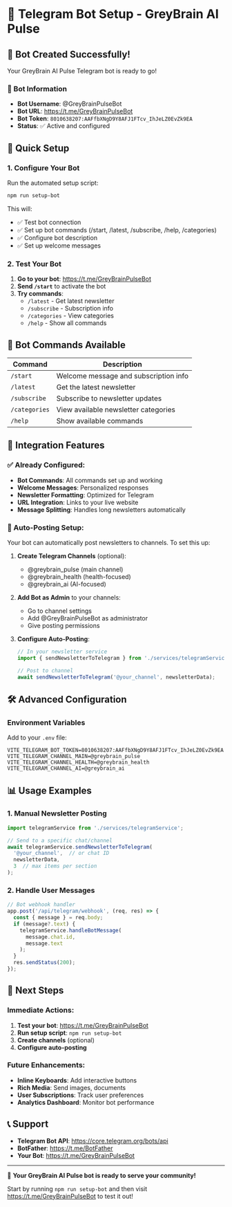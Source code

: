 # 🤖 Telegram Bot Setup - GreyBrain AI Pulse

## 🎉 Bot Created Successfully!

Your GreyBrain AI Pulse Telegram bot is ready to go!

### 📱 Bot Information
- **Bot Username**: @GreyBrainPulseBot
- **Bot URL**: https://t.me/GreyBrainPulseBot
- **Bot Token**: `8010638207:AAFfbXNgD9Y8AFJ1FTcv_IhJeLZ0EvZk9EA`
- **Status**: ✅ Active and configured

## 🚀 Quick Setup

### 1. Configure Your Bot
Run the automated setup script:
```bash
npm run setup-bot
```

This will:
- ✅ Test bot connection
- ✅ Set up bot commands (/start, /latest, /subscribe, /help, /categories)
- ✅ Configure bot description
- ✅ Set up welcome messages

### 2. Test Your Bot
1. **Go to your bot**: https://t.me/GreyBrainPulseBot
2. **Send `/start`** to activate the bot
3. **Try commands**:
   - `/latest` - Get latest newsletter
   - `/subscribe` - Subscription info
   - `/categories` - View categories
   - `/help` - Show all commands

## 🔧 Bot Commands Available

| Command | Description |
|---------|-------------|
| `/start` | Welcome message and subscription info |
| `/latest` | Get the latest newsletter |
| `/subscribe` | Subscribe to newsletter updates |
| `/categories` | View available newsletter categories |
| `/help` | Show available commands |

## 📡 Integration Features

### ✅ Already Configured:
- **Bot Commands**: All commands set up and working
- **Welcome Messages**: Personalized responses
- **Newsletter Formatting**: Optimized for Telegram
- **URL Integration**: Links to your live website
- **Message Splitting**: Handles long newsletters automatically

### 🔄 Auto-Posting Setup:
Your bot can automatically post newsletters to channels. To set this up:

1. **Create Telegram Channels** (optional):
   - @greybrain_pulse (main channel)
   - @greybrain_health (health-focused)
   - @greybrain_ai (AI-focused)

2. **Add Bot as Admin** to your channels:
   - Go to channel settings
   - Add @GreyBrainPulseBot as administrator
   - Give posting permissions

3. **Configure Auto-Posting**:
   ```javascript
   // In your newsletter service
   import { sendNewsletterToTelegram } from './services/telegramService';
   
   // Post to channel
   await sendNewsletterToTelegram('@your_channel', newsletterData);
   ```

## 🛠 Advanced Configuration

### Environment Variables
Add to your `.env` file:
```env
VITE_TELEGRAM_BOT_TOKEN=8010638207:AAFfbXNgD9Y8AFJ1FTcv_IhJeLZ0EvZk9EA
VITE_TELEGRAM_CHANNEL_MAIN=@greybrain_pulse
VITE_TELEGRAM_CHANNEL_HEALTH=@greybrain_health
VITE_TELEGRAM_CHANNEL_AI=@greybrain_ai
```

## 📊 Usage Examples

### 1. Manual Newsletter Posting
```javascript
import telegramService from './services/telegramService';

// Send to a specific chat/channel
await telegramService.sendNewsletterToTelegram(
  '@your_channel',  // or chat ID
  newsletterData,
  3  // max items per section
);
```

### 2. Handle User Messages
```javascript
// Bot webhook handler
app.post('/api/telegram/webhook', (req, res) => {
  const { message } = req.body;
  if (message?.text) {
    telegramService.handleBotMessage(
      message.chat.id, 
      message.text
    );
  }
  res.sendStatus(200);
});
```

## 🎯 Next Steps

### Immediate Actions:
1. **Test your bot**: https://t.me/GreyBrainPulseBot
2. **Run setup script**: `npm run setup-bot`
3. **Create channels** (optional)
4. **Configure auto-posting**

### Future Enhancements:
- **Inline Keyboards**: Add interactive buttons
- **Rich Media**: Send images, documents
- **User Subscriptions**: Track user preferences
- **Analytics Dashboard**: Monitor bot performance

## 📞 Support

- **Telegram Bot API**: https://core.telegram.org/bots/api
- **BotFather**: https://t.me/BotFather
- **Your Bot**: https://t.me/GreyBrainPulseBot

---

🎉 **Your GreyBrain AI Pulse bot is ready to serve your community!**

Start by running `npm run setup-bot` and then visit https://t.me/GreyBrainPulseBot to test it out!

